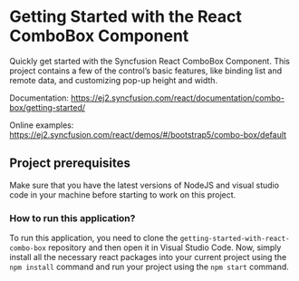 # Getting Started with the React ComboBox Component

Quickly get started with the Syncfusion React ComboBox Component. This project contains a few of the control’s basic features, like binding list and remote data, and customizing pop-up height and width.

Documentation: https://ej2.syncfusion.com/react/documentation/combo-box/getting-started/

Online examples: https://ej2.syncfusion.com/react/demos/#/bootstrap5/combo-box/default

## Project prerequisites

Make sure that you have the latest versions of NodeJS and visual studio code in your machine before starting to work on this project.

### How to run this application?

To run this application, you need to clone the `getting-started-with-react-combo-box` repository and then open it in Visual Studio Code. Now, simply install all the necessary react packages into your current project using the `npm install` command and run your project using the `npm start` command.